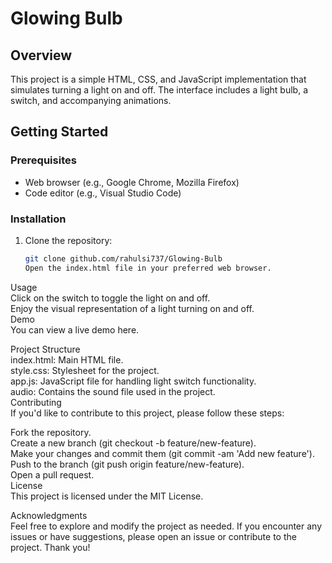 # Glowing Bulb

## Overview

This project is a simple HTML, CSS, and JavaScript implementation that simulates turning a light on and off. The interface includes a light bulb, a switch, and accompanying animations.


## Getting Started

### Prerequisites

- Web browser (e.g., Google Chrome, Mozilla Firefox)
- Code editor (e.g., Visual Studio Code)

### Installation

1. Clone the repository:

   ```bash
   git clone github.com/rahulsi737/Glowing-Bulb
   Open the index.html file in your preferred web browser.

Usage<br>
Click on the switch to toggle the light on and off.<br>
Enjoy the visual representation of a light turning on and off.<br>
Demo<br>
You can view a live demo here.<br>

Project Structure<br>
index.html: Main HTML file.<br>
style.css: Stylesheet for the project.<br>
app.js: JavaScript file for handling light switch functionality.<br>
audio: Contains the sound file used in the project.<br>
Contributing<br>
If you'd like to contribute to this project, please follow these steps:<br>

Fork the repository.<br>
Create a new branch (git checkout -b feature/new-feature).<br>
Make your changes and commit them (git commit -am 'Add new feature').<br>
Push to the branch (git push origin feature/new-feature).<br>
Open a pull request.<br>
License<br>
This project is licensed under the MIT License.<br>

Acknowledgments<br>
Feel free to explore and modify the project as needed. If you encounter any issues or have suggestions, please open an issue or contribute to the project. Thank you!
